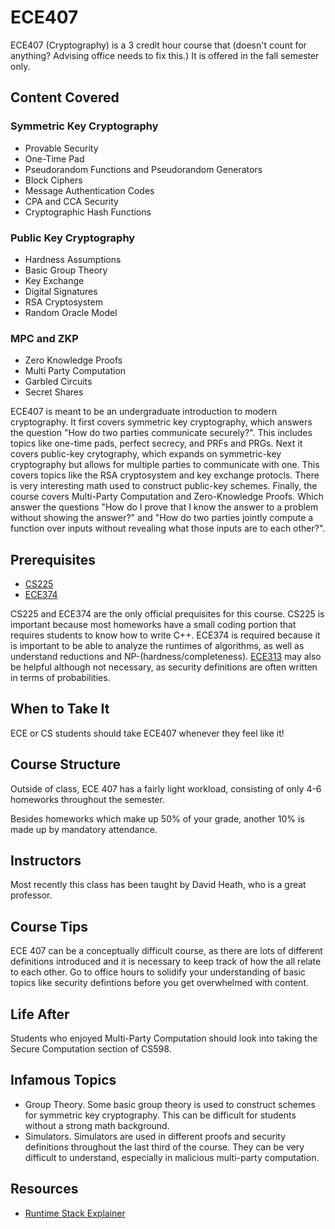 # ECE407

ECE407 (Cryptography) is a 3 credit hour course that (doesn't count for anything? Advising office needs to fix this.) It is offered in the fall semester only.

## Content Covered
### Symmetric Key Cryptography
- Provable Security
- One-Time Pad
- Pseudorandom Functions and Pseudorandom Generators
- Block Ciphers
- Message Authentication Codes
- CPA and CCA Security
- Cryptographic Hash Functions
### Public Key Cryptography
- Hardness Assumptions
- Basic Group Theory
- Key Exchange
- Digital Signatures
- RSA Cryptosystem
- Random Oracle Model
### MPC and ZKP
- Zero Knowledge Proofs
- Multi Party Computation
- Garbled Circuits
- Secret Shares
  
ECE407 is meant to be an undergraduate introduction to modern cryptography. It first covers symmetric key cryptography, which answers the question "How do two parties communicate securely?". This includes topics like one-time pads, perfect secrecy, and PRFs and PRGs. Next it covers public-key crytography, which expands on symmetric-key cryptography but allows for multiple parties to communicate with one. This covers topics like the RSA cryptosystem and key exchange protocls. There is very interesting math used to construct public-key schemes. Finally, the course covers Multi-Party Computation and Zero-Knowledge Proofs. Which answer the questions "How do I prove that I know the answer to a problem without showing the answer?" and "How do two parties jointly compute a function over inputs without revealing what those inputs are to each other?". 

## Prerequisites
- [CS225](../CS%20Course%20Offerings/CS225.md)
- [ECE374](ECE374.md)

CS225 and ECE374 are the only official prequisites for this course. CS225 is important because most homeworks have a small coding portion that requires students to know how to write C++. ECE374 is required because it is important to be able to analyze the runtimes of algorithms, as well as understand reductions and NP-(hardness/completeness). [ECE313](ECE313.md) may also be helpful although not necessary, as security definitions are often written in terms of probabilities. 

## When to Take It
ECE or CS students should take ECE407 whenever they feel like it! 

## Course Structure
Outside of class, ECE 407 has a fairly light workload, consisting of only 4-6 homeworks throughout the semester. 

Besides homeworks which make up 50% of your grade, another 10% is made up by mandatory attendance. 


## Instructors
Most recently this class has been taught by David Heath, who is a great professor.

## Course Tips
ECE 407 can be a conceptually difficult course, as there are lots of different definitions introduced and it is necessary to keep track of how the all relate to each other. Go to office hours to solidify your understanding of basic topics like security defintions before you get overwhelmed with content. 

## Life After

Students who enjoyed Multi-Party Computation should look into taking the Secure Computation section of CS598.

## Infamous Topics
- Group Theory. Some basic group theory is used to construct schemes for symmetric key cryptography. This can be difficult for students without a strong math background. 
- Simulators. Simulators are used in different proofs and security definitions throughout the last third of the course. They can be very difficult to understand, especially in malicious multi-party computation.

## Resources
- [Runtime Stack Explainer](https://www.cs.colostate.edu/~fsieker/misc/runtimeStack/runtimeStack.html)
